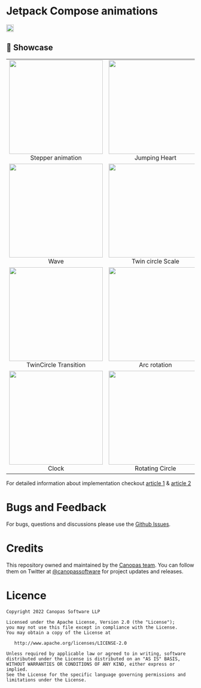 # Jetpack Compose animations

<img alt="Badge" height="20px" src="https://androidweekly.net/issues/issue-503/badge">

## 🚀  Showcase
<table>
  <tr>
    <td align="center">
      <img src="https://github.com/canopas/Jetpack-compose-animations-examples/blob/main/gif/stepperAnim.gif" width="250px" height="250px">
      <br />
      Stepper animation
    </td>
    <td align="center">
      <img src="https://github.com/canopas/Jetpack-compose-animations-examples/blob/main/gif/heartAnim.gif" width="250px" height="250px">
      <br />
      Jumping Heart
    </td>
    <td align="center">
      <img src="https://github.com/canopas/Jetpack-compose-animations-examples/blob/main/gif/progress_animation.gif" width="250px" height="250px">
      <br />
      Progress Dots
    </td>
  </tr>
  <tr>
    <td align="center">
      <img src="https://github.com/canopas/Jetpack-compose-animations-examples/blob/main/gif/waveAnim.gif" width="250px" height="250px">
      <br />
      Wave
    </td>
    <td align="center">
      <img src="https://github.com/canopas/Jetpack-compose-animations-examples/blob/main/gif/twinCircle.gif" width="250px" height="250px">
      <br />
      Twin circle Scale
    </td>
    <td align="center">
      <img src="https://github.com/canopas/Jetpack-compose-animations-examples/blob/main/gif/pacman.gif" width="250px" height="250px">
      <br />
      Pacman
    </td>
  </tr>
  <tr>
    <td align="center">
      <img src="https://github.com/canopas/Jetpack-compose-animations-examples/blob/main/gif/circleOffset.gif" width="250px" height="250px">
      <br />
      TwinCircle Transition
    </td>   
     <td align="center">
      <img src="https://github.com/canopas/Jetpack-compose-animations-examples/blob/main/gif/arcRotation.gif" width="250px" height="250px">
      <br />
      Arc rotation
    </td>    
    <td align="center">
      <img src="https://github.com/canopas/Jetpack-compose-animations-examples/blob/main/gif/rotatingSquare.gif" width="250px" height="250px">
      <br />
      Rotating Square
    </td>  
  </tr>
  <tr>
     <td align="center">
      <img src="https://github.com/canopas/Jetpack-compose-animations-examples/blob/main/gif/clockAnim.gif" width="250px" height="250px">
      <br />
      Clock
    </td> 
     <td align="center">
      <img src="https://github.com/canopas/Jetpack-compose-animations-examples/blob/main/gif/rotatinCircle.gif" width="250px" height="250px">
      <br />
      Rotating Circle
    </td>
    <td align="center">
      <img src="https://github.com/canopas/Jetpack-compose-animations-examples/blob/main/gif/sqaure_fill_loader.gif" width="250px" height="250px">
      <br />
      Sqare fill
    </td>
  </tr>
<table>
  
  

  
 For detailed information about implementation checkout [article 1](https://blog.canopas.com/animations-in-jetpack-compose-with-examples-48307ba9dff1) & [article 2](https://blog.canopas.com/progress-animations-in-jetpack-compose-with-examples-eb76cc28fbb6)


# Bugs and Feedback
For bugs, questions and discussions please use the [Github Issues](https://github.com/canopas/Jetpack-compose-animations-examples/issues).

# Credits

This repository owned and maintained by the [Canopas team](https://canopas.com/). You can follow them on Twitter at [@canopassoftware](https://twitter.com/canopassoftware) for project updates and releases.

  
 # Licence

```
Copyright 2022 Canopas Software LLP

Licensed under the Apache License, Version 2.0 (the "License");
you may not use this file except in compliance with the License.
You may obtain a copy of the License at

   http://www.apache.org/licenses/LICENSE-2.0

Unless required by applicable law or agreed to in writing, software
distributed under the License is distributed on an "AS IS" BASIS,
WITHOUT WARRANTIES OR CONDITIONS OF ANY KIND, either express or implied.
See the License for the specific language governing permissions and
limitations under the License.
```

